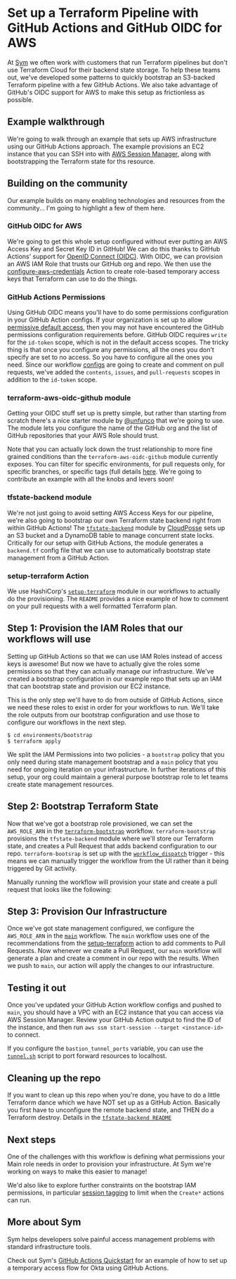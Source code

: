 # Set up a Terraform Pipeline with GitHub Actions and GitHub OIDC for AWS

At [Sym](https://www.symops.com) we often work with customers that run Terraform pipelines but don't use Terraform Cloud for their backend state storage. To help these teams out, we've developed some patterns to quickly bootstrap an S3-backed Terraform pipeline with a few GitHub Actions. We also take advantage of GitHub's OIDC support for AWS to make this setup as frictionless as possible.

## Example walkthrough

We're going to walk through an example that sets up AWS infrastructure using our GitHub Actions approach. The example provisions an EC2 instance that you can SSH into with [AWS Session Manager](https://docs.aws.amazon.com/systems-manager/latest/userguide/session-manager.html), along with bootstrapping the Terraform state for ths resource.

## Building on the community

Our example builds on many enabling technologies and resources from the community... I'm going to highlight a few of them here.

### GitHub OIDC for AWS

We're going to get this whole setup configured without ever putting an AWS Access Key and Secret Key ID in GitHub! We can do this thanks to GitHub Actions' support for [OpenID Connect (OIDC)](https://docs.github.com/en/actions/deployment/security-hardening-your-deployments/configuring-openid-connect-in-cloud-providers). With OIDC, we can provision an AWS IAM Role that trusts our GitHub org and repo. We then use the [configure-aws-credentials](https://github.com/aws-actions/configure-aws-credentials) Action to create role-based temporary access keys that Terraform can use to do the things.

### GitHub Actions Permissions

Using GitHub OIDC means you'll have to do some permissions configuration in your GitHub Action configs. If your organization is set up to allow [permissive default access](https://docs.github.com/en/github-ae@latest/actions/security-guides/automatic-token-authentication#permissions-for-the-github_token), then you may not have encountered the GitHub permissions configuration requirements before. GitHub OIDC requires `write` for the `id-token` scope, which is not in the default access scopes. The tricky thing is that once you configure any permissions, all the ones you don't specify are set to no access. So you have to configure all the ones you need. Since our workflow [configs](.github/workflows) are going to create and comment on pull requests, we've added the `contents`, `issues`, and `pull-requests` scopes in addition to the `id-token` scope.

### terraform-aws-oidc-github module

Getting your OIDC stuff set up is pretty simple, but rather than starting from scratch there's a nice starter module by [@unfunco](https://github.com/unfunco/terraform-aws-oidc-github) that we're going to use. The module lets you configure the name of the GitHub org and the list of GitHub repositories that your AWS Role should trust.

Note that you can actually lock down the trust relationship to more fine grained conditions than the `terraform-aws-oidc-github` module currently exposes. You can filter for specific environments, for pull requests only, for specific branches, or specific tags (full details [here](https://docs.github.com/en/enterprise-cloud@latest/actions/deployment/security-hardening-your-deployments/about-security-hardening-with-openid-connect#example-subject-claims). We're going to contribute an example with all the knobs and levers soon!

### tfstate-backend module

We're not just going to avoid setting AWS Access Keys for our pipeline, we're also going to bootstrap our own Terraform state backend right from within GitHub Actions! The [`tfstate-backend`](https://registry.terraform.io/modules/cloudposse/tfstate-backend/aws/latest) module by [CloudPosse](https://cloudposse.com) sets up an S3 bucket and a DynamoDB table to manage concurrent state locks. Critically for our setup with GitHub Actions, the module generates a `backend.tf` config file that we can use to automatically bootstrap state management from a GitHub Action.

### setup-terraform Action

We use HashiCorp's [`setup-terraform`](https://github.com/hashicorp/setup-terraform) module in our workflows to actually do the provisioning. The `README` provides a nice example of how to comment on your pull requests with a well formatted Terraform plan.

## Step 1: Provision the IAM Roles that our workflows will use

Setting up GitHub Actions so that we can use IAM Roles instead of access keys is awesome! But now we have to actually give the roles some permissions so that they can actually manage our infrastructure. We've created a bootstrap configuration in our example repo that sets up an IAM that can bootstrap state and provision our EC2 instance.

This is the only step we'll have to do from outside of GitHub Actions, since we need these roles to exist in order for your workflows to run. We'll take the role outputs from our bootstrap configuration and use those to configure our workflows in the next step.

```
$ cd environments/bootstrap
$ terraform apply
```

We split the IAM Permissions into two policies - a `bootstrap` policy that you only need during state management bootstrap and a `main` policy that you need for ongoing iteration on your infrastructure. In further iterations of this setup, your org could maintain a general purpose bootstrap role to let teams create state management resources.

## Step 2: Bootstrap Terraform State

Now that we've got a bootstrap role provisioned, we can set the `AWS_ROLE_ARN` in the [`terraform-bootstrap`](.github/workflows/terraform-bootstrap.yaml) workflow. `terraform-bootstrap` provisions the `tfstate-backend` module where we'll store our Terraform state, and creates a Pull Request that adds backend configuration to our repo. `terraform-bootsrap` is set up with the [`workflow_dispatch`](https://github.blog/changelog/2020-07-06-github-actions-manual-triggers-with-workflow_dispatch/) trigger - this means we can manually trigger the workflow from the UI rather than it being triggered by Git activity.

Manually running the workflow will provision your state and create a pull request that looks like the following:

## Step 3: Provision Our Infrastructure

Once we've got state management configured, we configure the `AWS_ROLE_ARN` in the [`main`](.github/workflows/main.yaml) workflow. The `main` workflow uses one of the recommendations from the [setup-terraform](https://github.com/hashicorp/setup-terraform) action to add comments to Pull Requests. Now whenever we create a Pull Request, our `main` workflow will generate a plan and create a comment in our repo with the results. When we push to `main`, our action will apply the changes to our infrastructure.

## Testing it out

Once you've updated your GitHub Action workflow configs and pushed to `main`, you should have a VPC with an EC2 instance that you can access via AWS Session Manager. Review your GitHub Action output to find the ID of the instance, and then run `aws ssm start-session --target <instance-id>` to connect.

If you configure the `bastion_tunnel_ports` variable, you can use the [`tunnel.sh`](modules/ssm-bastion/tunnel.sh) script to port forward resources to localhost.

## Cleaning up the repo

If you want to clean up this repo when you're done, you have to do a little Terraform dance which we have NOT set up as a GitHub Action. Basically you first have to unconfigure the remote backend state, and THEN do a Terraform destroy. Details in the [`tfstate-backend README`](https://github.com/cloudposse/terraform-aws-tfstate-backend#destroy)

## Next steps

One of the challenges with this workflow is defining what permissions your Main role needs in order to provision your infrastructure. At Sym we're working on ways to make this easier to manage!

We'd also like to explore further constraints on the bootstrap IAM permissions, in particular [session tagging](https://docs.aws.amazon.com/IAM/latest/UserGuide/id_session-tags.html) to limit when the `Create*` actions can run.

## More about Sym

Sym helps developers solve painful access management problems with standard infrastructure tools.

Check out Sym's [GitHub Actions Quickstart](https://github-actions.tutorials.symops.com/) for an example of how to set up a temporary access flow for Okta using GitHub Actions.
